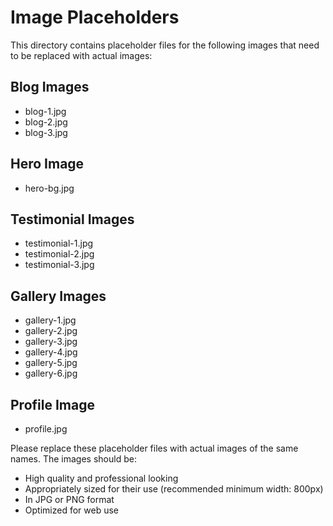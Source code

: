 # Image Placeholders

This directory contains placeholder files for the following images that need to be replaced with actual images:

## Blog Images
- blog-1.jpg
- blog-2.jpg
- blog-3.jpg

## Hero Image
- hero-bg.jpg

## Testimonial Images
- testimonial-1.jpg
- testimonial-2.jpg
- testimonial-3.jpg

## Gallery Images
- gallery-1.jpg
- gallery-2.jpg
- gallery-3.jpg
- gallery-4.jpg
- gallery-5.jpg
- gallery-6.jpg

## Profile Image
- profile.jpg

Please replace these placeholder files with actual images of the same names. The images should be:
- High quality and professional looking
- Appropriately sized for their use (recommended minimum width: 800px)
- In JPG or PNG format
- Optimized for web use 